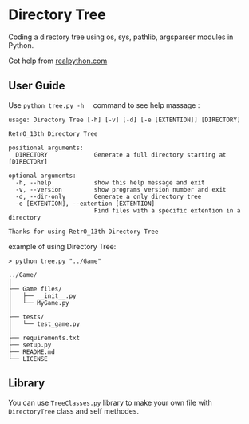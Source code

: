 # Directory Tree
Coding a directory tree using os, sys, pathlib, argsparser modules in Python.

Got help from [realpython.com](https://www.realpython.com)
## User Guide
Use `python tree.py -h  ` command to see help massage :
```console
usage: Directory Tree [-h] [-v] [-d] [-e [EXTENTION]] [DIRECTORY]

RetrO_13th Directory Tree

positional arguments:
  DIRECTORY             Generate a full directory starting at [DIRECTORY]

optional arguments:
  -h, --help            show this help message and exit
  -v, --version         show programs version number and exit
  -d, --dir-only        Generate a only directory tree
  -e [EXTENTION], --extention [EXTENTION]
                        Find files with a specific extention in a directory

Thanks for using RetrO_13th Directory Tree
```

example of using Directory Tree:
```console
> python tree.py "../Game"

../Game/
│
├── Game files/
│   ├── __init__.py
│   └── MyGame.py
│
├── tests/
│   └── test_game.py
│
├── requirements.txt
├── setup.py
├── README.md
└── LICENSE
```

## Library 
You can use `TreeClasses.py` library to make your own file with `DirectoryTree` class and self methodes.
